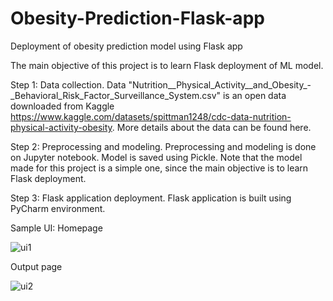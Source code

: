 # Obesity-Prediction-Flask-app

Deployment of obesity prediction model using Flask app

The main objective of this project is to learn Flask deployment of ML model.

Step 1: Data collection.
Data "Nutrition__Physical_Activity__and_Obesity_-_Behavioral_Risk_Factor_Surveillance_System.csv" is an open data downloaded from Kaggle https://www.kaggle.com/datasets/spittman1248/cdc-data-nutrition-physical-activity-obesity. More details about the data can be found here.

Step 2: Preprocessing and modeling.
Preprocessing and modeling is done on Jupyter notebook. 
Model is saved using Pickle.
Note that the model made for this project is a simple one, since the main objective is to learn Flask deployment.

Step 3: Flask application deployment.
Flask application is built using PyCharm environment.

Sample UI:
Homepage

![ui1](https://github.com/sandyiswell/Obesity-Prediction-Flask-app/assets/51370814/29aaf8ea-2b76-4e65-bf69-91cc881ec9b5)

Output page

![ui2](https://github.com/sandyiswell/Obesity-Prediction-Flask-app/assets/51370814/1db1a7fb-08ab-4d11-9ed8-54f26ed91a1c)




